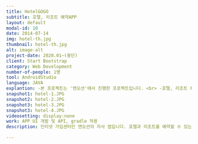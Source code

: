 ```yaml
---
title: HotelGOGO
subtitle: 호텔, 리조트 예약APP
layout: default
modal-id: 10
date: 2014-07-14
img: hotel-th.jpg
thumbnail: hotel-th.jpg
alt: image-alt
project-date: 2020.01~(중단)
client: Start Bootstrap
category: Web Development
number-of-people: 1명
tool: AndroidStudio
language: JAVA
explantion: -본 프로젝트는 '엔오션'에서 진행한 프로젝트입니다. <br> -호텔, 리조트 예약 APP입니다. <br>- 구글맵API를 적용했습니다, <br>-새로고침을 위한 swipe 기능을 위해 support v4라이브러리를 사용했습니다. <br>- <br> -UI구축 후 코로나로 인해 마무리하지 못하고 중단되었습니다.
snapshot1: hotel-1.JPG
snapshot2: hotel-2.JPG
snapshot3: hotel-3.JPG
snapshot3: hotel-4.JPG
videosetting: display:none
work: APP UI 개발 및 API, gradle 적용
description: 인터넷 가입센터인 엔오션의 자사 앱입니다. 호텔과 리조트를 예약할 수 있는 APP입니다.

---
```

